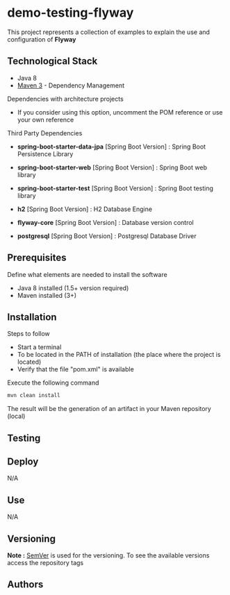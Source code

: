 # demo-testing-flyway

This project represents a collection of examples to explain the use and configuration of **Flyway**





## Technological Stack

* Java 8
* [Maven 3](https://maven.apache.org/) - Dependency Management

Dependencies with architecture projects

* If you consider using this option, uncomment the POM reference or use your own reference

Third Party Dependencies

* **spring-boot-starter-data-jpa** [Spring Boot Version] : Spring Boot Persistence Library
* **spring-boot-starter-web** [Spring Boot Version] : Spring Boot web library
* **spring-boot-starter-test** [Spring Boot Version] : Spring Boot testing library


* **h2** [Spring Boot Version] : H2 Database Engine
* **flyway-core** [Spring Boot Version] : Database version control
* **postgresql** [Spring Boot Version] : Postgresql Database Driver





## Prerequisites

Define what elements are needed to install the software

* Java 8 installed (1.5+ version required)
* Maven installed  (3+)





## Installation

Steps to follow 

* Start a terminal
* To be located in the PATH of installation (the place where the project is located)
* Verify that the file "pom.xml" is available

Execute the following command

```bash
mvn clean install
```

The result will be the generation of an artifact in your Maven repository (local)





## Testing





## Deploy

N/A





## Use

N/A





## Versioning

**Note :** [SemVer](http://semver.org/) is used for the versioning. 
To see the available versions access the repository tags





## Authors

